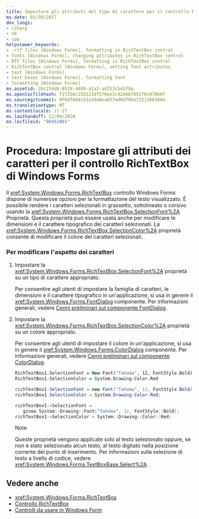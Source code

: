 ```yaml
---
title: Impostare gli attributi del tipo di carattere per il controllo RichTextBox
ms.date: 03/30/2017
dev_langs:
- csharp
- vb
- cpp
helpviewer_keywords:
- .rtf files [Windows Forms], formatting in RichTextBox control
- fonts [Windows Forms], changing attributes in RichTextBox control
- RTF files [Windows Forms], formatting in RichTextBox control
- RichTextBox control [Windows Forms], setting font attributes
- text [Windows Forms]
- text boxes [Windows Forms], formatting text
- formatting [Windows Forms]
ms.assetid: 2bc23ddb-0529-4489-a1a2-ad253cb43f9a
ms.openlocfilehash: f27256c155223df576ee3c42e6bf65270c870b0f
ms.sourcegitcommit: 9f6df084c53a3da0ea657ed0d708a72213683084
ms.translationtype: MT
ms.contentlocale: it-IT
ms.lasthandoff: 12/09/2020
ms.locfileid: "96952001"
---
```

# <a name="how-to-set-font-attributes-for-the-windows-forms-richtextbox-control"></a>Procedura: Impostare gli attributi dei caratteri per il controllo RichTextBox di Windows Forms
Il <xref:System.Windows.Forms.RichTextBox> controllo Windows Forms dispone di numerose opzioni per la formattazione del testo visualizzato. È possibile rendere i caratteri selezionati in grassetto, sottolineato o corsivo usando la <xref:System.Windows.Forms.RichTextBox.SelectionFont%2A> Proprietà. Questa proprietà può essere usata anche per modificare le dimensioni e il carattere tipografico dei caratteri selezionati. La <xref:System.Windows.Forms.RichTextBox.SelectionColor%2A> proprietà consente di modificare il colore dei caratteri selezionati.  
  
### <a name="to-change-the-appearance-of-characters"></a>Per modificare l'aspetto dei caratteri  
  
1. Impostare la <xref:System.Windows.Forms.RichTextBox.SelectionFont%2A> proprietà su un tipo di carattere appropriato.  
  
     Per consentire agli utenti di impostare la famiglia di caratteri, le dimensioni e il carattere tipografico in un'applicazione, si usa in genere il <xref:System.Windows.Forms.FontDialog> componente. Per informazioni generali, vedere [Cenni preliminari sul componente FontDialog](fontdialog-component-overview-windows-forms.md).  
  
2. Impostare la <xref:System.Windows.Forms.RichTextBox.SelectionColor%2A> proprietà su un colore appropriato.  
  
     Per consentire agli utenti di impostare il colore in un'applicazione, si usa in genere il <xref:System.Windows.Forms.ColorDialog> componente. Per informazioni generali, vedere [Cenni preliminari sul componente ColorDialog](colordialog-component-overview-windows-forms.md).  
  
    ```vb  
    RichTextBox1.SelectionFont = New Font("Tahoma", 12, FontStyle.Bold)  
    RichTextBox1.SelectionColor = System.Drawing.Color.Red  
    ```  
  
    ```csharp  
    richTextBox1.SelectionFont = new Font("Tahoma", 12, FontStyle.Bold);  
    richTextBox1.SelectionColor = System.Drawing.Color.Red;  
    ```  
  
    ```cpp  
    richTextBox1->SelectionFont =  
       gcnew System::Drawing::Font("Tahoma", 12, FontStyle::Bold);  
    richTextBox1->SelectionColor = System::Drawing::Color::Red;  
    ```  
  
    > [!NOTE]
    > Queste proprietà vengono applicate solo al testo selezionato oppure, se non è stato selezionato alcun testo, al testo digitato nella posizione corrente del punto di inserimento. Per informazioni sulla selezione di testo a livello di codice, vedere <xref:System.Windows.Forms.TextBoxBase.Select%2A> .  
  
## <a name="see-also"></a>Vedere anche

- <xref:System.Windows.Forms.RichTextBox>
- [Controllo RichTextBox](richtextbox-control-windows-forms.md)
- [Controlli da usare in Windows Form](controls-to-use-on-windows-forms.md)
